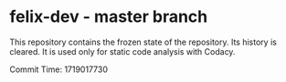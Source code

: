 # felix-dev - master branch

This repository contains the frozen state of the repository.
Its history is cleared. It is used only for static code
analysis with Codacy.

Commit Time: 1719017730